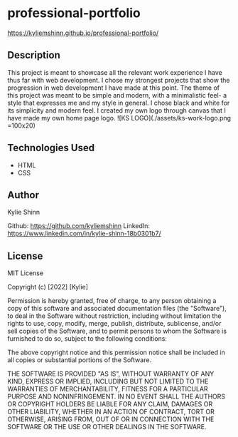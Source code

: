 # professional-portfolio

https://kyliemshinn.github.io/professional-portfolio/

## Description

This project is meant to showcase all the relevant work experience I have thus far with web development. I chose my strongest projects that show the progression in web development I have made at this point. The theme of this project was meant to be simple and modern, with a minimalistic feel- a style that expresses me and my style in general. I chose black and white for its simplicity and modern feel. I created my own logo through canvas that I have made my own home page logo. 
![KS LOGO](./assets/ks-work-logo.png =100x20)

## Technologies Used

* HTML
* CSS 

## Author

Kylie Shinn

Github: https://github.com/kyliemshinn
LinkedIn: https://www.linkedin.com/in/kylie-shinn-18b0301b7/

## License

MIT License

Copyright (c) [2022] [Kylie]

Permission is hereby granted, free of charge, to any person obtaining a copy of this software and associated documentation files (the "Software"), to deal in the Software without restriction, including without limitation the rights to use, copy, modify, merge, publish, distribute, sublicense, and/or sell copies of the Software, and to permit persons to whom the Software is furnished to do so, subject to the following conditions:

The above copyright notice and this permission notice shall be included in all copies or substantial portions of the Software.

THE SOFTWARE IS PROVIDED "AS IS", WITHOUT WARRANTY OF ANY KIND, EXPRESS OR IMPLIED, INCLUDING BUT NOT LIMITED TO THE WARRANTIES OF MERCHANTABILITY, FITNESS FOR A PARTICULAR PURPOSE AND NONINFRINGEMENT. IN NO EVENT SHALL THE AUTHORS OR COPYRIGHT HOLDERS BE LIABLE FOR ANY CLAIM, DAMAGES OR OTHER LIABILITY, WHETHER IN AN ACTION OF CONTRACT, TORT OR OTHERWISE, ARISING FROM, OUT OF OR IN CONNECTION WITH THE SOFTWARE OR THE USE OR OTHER DEALINGS IN THE SOFTWARE.